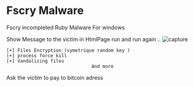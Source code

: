  # Fscry Malware
Fscry incompleted Ruby Malware For windows


Show Message to the victim in HtmlPage run and run again ..
![capture](https://user-images.githubusercontent.com/19738278/51751146-627be680-20b4-11e9-8ef2-cda1c038a4e3.JPG)

    [+] Files Encryption (symetrique random key )
    [+] process force kill
    [+] Vandalizing files
                                   And more 


 Ask the victim to pay to bitcoin adress 
